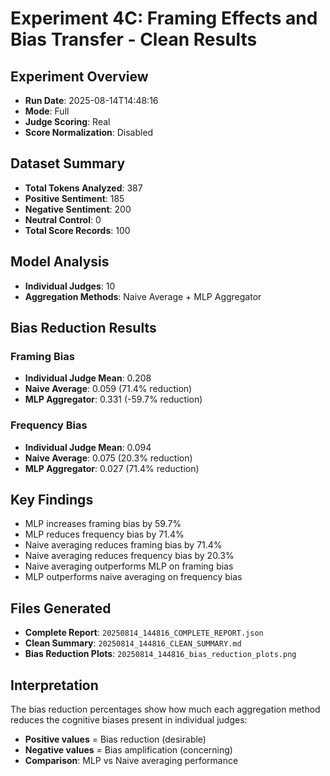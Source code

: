 # Experiment 4C: Framing Effects and Bias Transfer - Clean Results

## Experiment Overview
- **Run Date**: 2025-08-14T14:48:16
- **Mode**: Full
- **Judge Scoring**: Real
- **Score Normalization**: Disabled

## Dataset Summary
- **Total Tokens Analyzed**: 387
- **Positive Sentiment**: 185
- **Negative Sentiment**: 200
- **Neutral Control**: 0
- **Total Score Records**: 100

## Model Analysis
- **Individual Judges**: 10
- **Aggregation Methods**: Naive Average + MLP Aggregator

## Bias Reduction Results

### Framing Bias
- **Individual Judge Mean**: 0.208
- **Naive Average**: 0.059 (71.4% reduction)
- **MLP Aggregator**: 0.331 (-59.7% reduction)

### Frequency Bias
- **Individual Judge Mean**: 0.094
- **Naive Average**: 0.075 (20.3% reduction)
- **MLP Aggregator**: 0.027 (71.4% reduction)

## Key Findings

- MLP increases framing bias by 59.7%
- MLP reduces frequency bias by 71.4%
- Naive averaging reduces framing bias by 71.4%
- Naive averaging reduces frequency bias by 20.3%
- Naive averaging outperforms MLP on framing bias
- MLP outperforms naive averaging on frequency bias

## Files Generated
- **Complete Report**: `20250814_144816_COMPLETE_REPORT.json`
- **Clean Summary**: `20250814_144816_CLEAN_SUMMARY.md`
- **Bias Reduction Plots**: `20250814_144816_bias_reduction_plots.png`

## Interpretation
The bias reduction percentages show how much each aggregation method reduces the cognitive biases present in individual judges:
- **Positive values** = Bias reduction (desirable)
- **Negative values** = Bias amplification (concerning)
- **Comparison**: MLP vs Naive averaging performance

